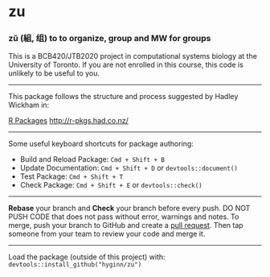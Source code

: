 # zu

### zǔ (組, 组) to to organize, group and MW for groups

This is a BCB420/JTB2020 project in computational systems biology at the University of Toronto. If you are not enrolled in this course, this code is unlikely to be useful to you.


----------------------------------------------
This package follows the structure and process
suggested by Hadley Wickham in:


  [R Packages](http://r-pkgs.had.co.nz/) <http://r-pkgs.had.co.nz/>

-----------------------------------------------

Some useful keyboard shortcuts for package authoring:

* Build and Reload Package:  `Cmd + Shift + B`
* Update Documentation:      `Cmd + Shift + D` or `devtools::document()`
* Test Package:              `Cmd + Shift + T`
* Check Package:             `Cmd + Shift + E` or `devtools::check()`

-----------------------------------------------

**Rebase** your branch and **Check** your branch before every push. DO NOT PUSH CODE that does not pass without error, warnings and notes. To merge, push your branch to GitHub and create a [pull request](https://help.github.com/articles/merging-a-pull-request/). Then tap someone from your team to review your code and merge it.

-----------------------------------------------

Load the package (outside of this project) with:
    `devtools::install_github("hyginn/zu")`


